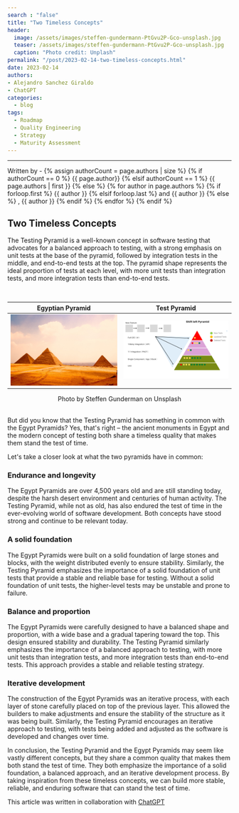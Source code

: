 ```yaml
---
search : "false"
title: "Two Timeless Concepts"
header:
  image: /assets/images/steffen-gundermann-PtGvu2P-Gco-unsplash.jpg
  teaser: /assets/images/steffen-gundermann-PtGvu2P-Gco-unsplash.jpg
  caption: "Photo credit: Unplash"
permalink: "/post/2023-02-14-two-timeless-concepts.html"
date: 2023-02-14
authors:
- Alejandro Sanchez Giraldo
- ChatGPT
categories:
  - blog
tags:
  - Roadmap
  - Quality Engineering
  - Strategy
  - Maturity Assessment 
---
```


<hr>
<p>
 Written by -
{% assign authorCount = page.authors | size %}
{% if authorCount == 0 %}
   {{ page.author}}
{% elsif authorCount == 1 %}
    {{ page.authors | first }}         
{% else %}
    {% for author in page.authors %}
        {% if forloop.first %}
            {{ author }}
        {% elsif forloop.last %}
            and {{ author }}
        {% else %}
            , {{ author }}
        {% endif %}
    {% endfor %}
{% endif %}
</p>

## Two Timeless Concepts


The Testing Pyramid is a well-known concept in software testing that advocates for a balanced approach to testing, with a strong emphasis on unit tests at the base of the pyramid, followed by integration tests in the middle, and end-to-end tests at the top. The pyramid shape represents the ideal proportion of tests at each level, with more unit tests than integration tests, and more integration tests than end-to-end tests.

<br>

Egyptian Pyramid           |  Test Pyramid
:-------------------------:|:-------------------------:
![the pyramids](/assets/images/steffen-gundermann-PtGvu2P-Gco-unsplash.jpg)  |  ![the pyramids](/assets/images/test-pyramid-concept.png)


<figcaption align = "center">Photo by Steffen Gunderman on Unsplash</figcaption> 

<br>

But did you know that the Testing Pyramid has something in common with the Egypt Pyramids? Yes, that's right – the ancient monuments in Egypt and the modern concept of testing both share a timeless quality that makes them stand the test of time.

Let's take a closer look at what the two pyramids have in common:

### Endurance and longevity
The Egypt Pyramids are over 4,500 years old and are still standing today, despite the harsh desert environment and centuries of human activity. The Testing Pyramid, while not as old, has also endured the test of time in the ever-evolving world of software development. Both concepts have stood strong and continue to be relevant today.

### A solid foundation
The Egypt Pyramids were built on a solid foundation of large stones and blocks, with the weight distributed evenly to ensure stability. Similarly, the Testing Pyramid emphasizes the importance of a solid foundation of unit tests that provide a stable and reliable base for testing. Without a solid foundation of unit tests, the higher-level tests may be unstable and prone to failure.

### Balance and proportion
The Egypt Pyramids were carefully designed to have a balanced shape and proportion, with a wide base and a gradual tapering toward the top. This design ensured stability and durability. The Testing Pyramid similarly emphasizes the importance of a balanced approach to testing, with more unit tests than integration tests, and more integration tests than end-to-end tests. This approach provides a stable and reliable testing strategy.

### Iterative development
The construction of the Egypt Pyramids was an iterative process, with each layer of stone carefully placed on top of the previous layer. This allowed the builders to make adjustments and ensure the stability of the structure as it was being built. Similarly, the Testing Pyramid encourages an iterative approach to testing, with tests being added and adjusted as the software is developed and changes over time.

In conclusion, the Testing Pyramid and the Egypt Pyramids may seem like vastly different concepts, but they share a common quality that makes them both stand the test of time. They both emphasize the importance of a solid foundation, a balanced approach, and an iterative development process. By taking inspiration from these timeless concepts, we can build more stable, reliable, and enduring software that can stand the test of time.

This article was written in collaboration with [ChatGPT](https://chat.openai.com/chat)